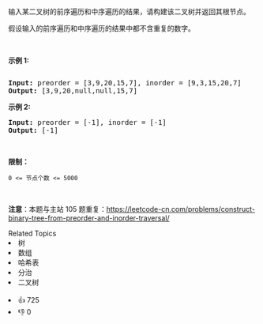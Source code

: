 <p>输入某二叉树的前序遍历和中序遍历的结果，请构建该二叉树并返回其根节点。</p>

<p>假设输入的前序遍历和中序遍历的结果中都不含重复的数字。</p>

<p> </p>

<p><strong>示例 1:</strong></p>
<img alt="" src="https://assets.leetcode.com/uploads/2021/02/19/tree.jpg" />
<pre>
<strong>Input:</strong> preorder = [3,9,20,15,7], inorder = [9,3,15,20,7]
<strong>Output:</strong> [3,9,20,null,null,15,7]
</pre>

<p><strong>示例 2:</strong></p>

<pre>
<strong>Input:</strong> preorder = [-1], inorder = [-1]
<strong>Output:</strong> [-1]
</pre>

<p> </p>

<p><strong>限制：</strong></p>

<p><code>0 <= 节点个数 <= 5000</code></p>

<p> </p>

<p><strong>注意</strong>：本题与主站 105 题重复：<a href="https://leetcode-cn.com/problems/construct-binary-tree-from-preorder-and-inorder-traversal/">https://leetcode-cn.com/problems/construct-binary-tree-from-preorder-and-inorder-traversal/</a></p>
<div><div>Related Topics</div><div><li>树</li><li>数组</li><li>哈希表</li><li>分治</li><li>二叉树</li></div></div><br><div><li>👍 725</li><li>👎 0</li></div>